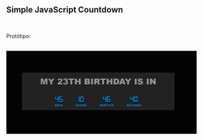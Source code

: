 ## Simple JavaScript Countdown

<br />

Protótipo: 

<br />

<img src="https://github.com/IsaqueSantosSilva/Contador-Regressivo-JS/blob/main/assets/images/cover.png" alt="" width="1000" />
